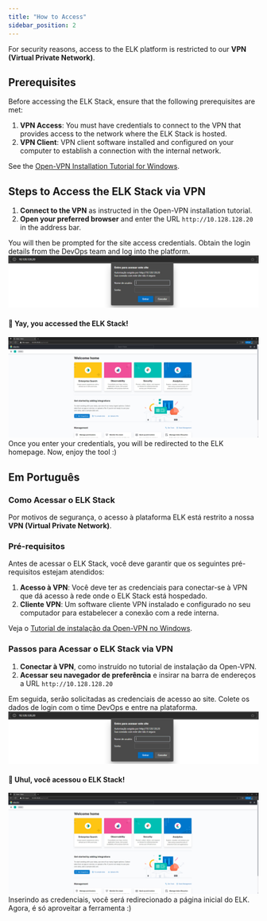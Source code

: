 ```yaml
---
title: "How to Access"
sidebar_position: 2
---
```


For security reasons, access to the ELK platform is restricted to our **VPN (Virtual Private Network)**.

## Prerequisites

Before accessing the ELK Stack, ensure that the following prerequisites are met:

1. **VPN Access**: You must have credentials to connect to the VPN that provides access to the network where the ELK Stack is hosted.
2. **VPN Client**: VPN client software installed and configured on your computer to establish a connection with the internal network.

See the [Open-VPN Installation Tutorial for Windows](../VPN/vpn.md).

## Steps to Access the ELK Stack via VPN

1. **Connect to the VPN** as instructed in the Open-VPN installation tutorial.
2. **Open your preferred browser** and enter the URL `http://10.128.128.20` in the address bar.

You will then be prompted for the site access credentials. Obtain the login details from the DevOps team and log into the platform.  
![alt text](img/login-elk.png)

#### 🤩 Yay, you accessed the ELK Stack!
![alt-text](img/home-elk.png)  
Once you enter your credentials, you will be redirected to the ELK homepage. Now, enjoy the tool :)

## Em Português

### Como Acessar o ELK Stack

Por motivos de segurança, o acesso à plataforma ELK está restrito a nossa **VPN (Virtual Private Network)**. 

### Pré-requisitos

Antes de acessar o ELK Stack, você deve garantir que os seguintes pré-requisitos estejam atendidos:

1. **Acesso à VPN**: Você deve ter as credenciais para conectar-se à VPN que dá acesso à rede onde o ELK Stack está hospedado.
2. **Cliente VPN**: Um software cliente VPN instalado e configurado no seu computador para estabelecer a conexão com a rede interna.

Veja o [Tutorial de instalação da Open-VPN no Windows](../VPN/vpn.md).

### Passos para Acessar o ELK Stack via VPN

1. **Conectar à VPN**, como instruído no tutorial de instalação da Open-VPN.
2. **Acessar seu navegador de preferência** e insirar na barra de endereços a URL ``http://10.128.128.20``

Em seguida, serão solicitadas as credenciais de acesso ao site. Colete os dados de login com o time DevOps e entre na plataforma.
![alt text](img/login-elk.png)

#### 🤩 Uhul, você acessou o ELK Stack!
![alt-text](img/home-elk.png)
Inserindo as credenciais, você será redirecionado a página inicial do ELK. Agora, é só aproveitar a ferramenta :)